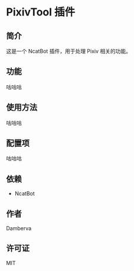 # PixivTool 插件

## 简介

这是一个 NcatBot 插件，用于处理 Pixiv 相关的功能。

## 功能

咕咕咕

## 使用方法

咕咕咕

## 配置项

咕咕咕

## 依赖

- NcatBot

## 作者

Damberva

## 许可证

MIT
